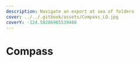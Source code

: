 ```yaml
---
description: Navigate an export at sea of folders
cover: ../../.gitbook/assets/Compass_LQ.jpg
coverY: -124.58286985539488
---
```


# Compass

